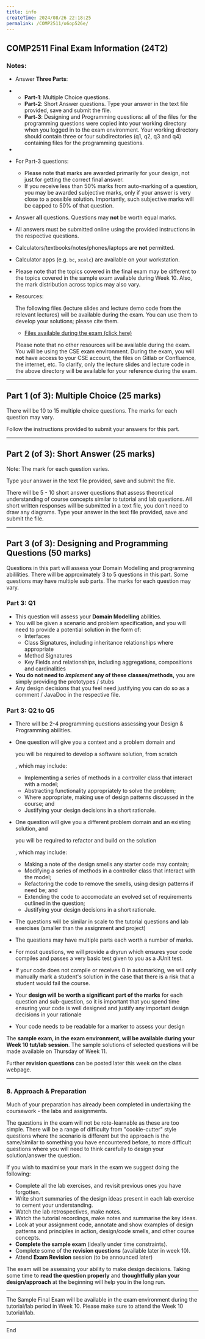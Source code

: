 ```yaml
---
title: info
createTime: 2024/08/26 22:18:25
permalink: /COMP2511/o6op526e/
---
```


## COMP2511 Final Exam Information (24T2)



### Notes:

- Answer **Three Parts**:

- - **Part-1**: Multiple Choice questions.
  - **Part-2**: Short Answer questions. Type your answer in the text file provided, save and submit the file.
  - **Part-3**: Designing and Programming questions: all of the files for the programming questions were copied into your working directory when you logged in to the exam environment. Your working directory should contain three or four subdirectories (q1, q2, q3 and q4) containing files for the programming questions.

- 

- For Part-3 questions:

  - Please note that marks are awarded primarily for your design, not just for getting the correct final answer.
  - If you receive less than 50% marks from auto-marking of a question, you may be awarded subjective marks, only if your answer is very close to a possible solution. Importantly, such subjective marks will be capped to 50% of that question.

  

- Answer **all** questions. Questions may **not** be worth equal marks.

- All answers must be submitted online using the provided instructions in the respective questions.

- Calculators/textbooks/notes/phones/laptops are **not** permitted.

- Calculator apps (e.g. `bc`, `xcalc`) are available on your workstation.

- Please note that the topics covered in the final exam may be different to the topics covered in the sample exam available during Week 10. Also, the mark distribution across topics may also vary.

  

- Resources:

  The following files (lecture slides and lecture demo code from the relevant lectures) will be available during the exam. You can use them to develop your solutions; please cite them.

  - [Files available during the exam (click here)](https://www.cse.unsw.edu.au/~cs2511/24T2/sampleFinalExam/exam_files/)

  Please note that no other resources will be available during the exam. You will be using the CSE exam environment. During the exam, you will **not** have access to your CSE account, the files on Gitlab or Confluence, the internet, etc. To clarify, only the lecture slides and lecture code in the above directory will be available for your reference during the exam.

------

## Part 1 (of 3): Multiple Choice (25 marks)

There will be 10 to 15 multiple choice questions. The marks for each question may vary.

Follow the instructions provided to submit your answers for this part.



------

## Part 2 (of 3): Short Answer (25 marks)

Note: The mark for each question varies.

Type your answer in the text file provided, save and submit the file.

There will be 5 - 10 short answer questions that assess theoretical understanding of course concepts similar to tutorial and lab questions. All short written responses will be submitted in a text file, you don't need to draw any diagrams. Type your answer in the text file provided, save and submit the file.

------

## Part 3 (of 3): Designing and Programming Questions (50 marks)

Questions in this part will assess your Domain Modelling and programming abililities. There will be approximately 3 to 5 questions in this part. Some questions may have multiple sub parts. The marks for each question may vary.

### Part 3: Q1



- This question will assess your **Domain Modelling** abilities.
- You will be given a scenario and problem specification, and you will need to provide a potential solution in the form of:
  - Interfaces
  - Class Signatures, including inheritance relationships where appropriate
  - Method Signatures
  - Key Fields and relationships, including aggregations, compositions and cardinalities
- **You do not need to** ***implement*** **any of these classes/methods,** you are simply providing the prototypes / stubs
- Any design decisions that you feel need justifying you can do so as a comment / JavaDoc in the respective file.



### Part 3: Q2 to Q5

- There will be 2-4 programming questions assessing your Design & Programming abilities.

- One question will give you a context and a problem domain and

   

  you will be required to develop a software solution, from scratch 

  , which may include:

  - Implementing a series of methods in a controller class that interact with a model;
  - Abstracting functionality appropriately to solve the problem;
  - Where appropriate, making use of design patterns discussed in the course; and
  - Justifying your design decisions in a short rationale.

- One question will give you a different problem domain and an existing solution, and

   

  you will be required to refactor and build on the solution 

  , which may include:

  - Making a note of the design smells any starter code may contain;
  - Modifying a series of methods in a controller class that interact with the model;
  - Refactoring the code to remove the smells, using design patterns if need be; and
  - Extending the code to accomodate an evolved set of requirements outlined in the question;
  - Justifying your design decisions in a short rationale.

- The questions will be similar in scale to the tutorial questions and lab exercises (smaller than the assignment and project)

- The questions may have multiple parts each worth a number of marks.

- For most questions, we will provide a dryrun which ensures your code compiles and passes a very basic test given to you as a JUnit test.

- If your code does not compile or receives 0 in automarking, we will only manually mark a student's solution in the case that there is a risk that a student would fail the course.

- Your **design will be worth a significant part of the marks** for each question and sub-question, so it is important that you spend time ensuring your code is well designed and justify any important design decisions in your rationale

- Your code needs to be readable for a marker to assess your design

The **sample exam, in the exam environment, will be available during your Week 10 tut/lab session**. The sample solutions of selected questions will be made available on Thursday of Week 11.

Further **revision questions** can be posted later this week on the class webpage.

------

### 8. Approach & Preparation

Much of your preparation has already been completed in undertaking the coursework - the labs and assignments.

The questions in the exam will not be rote-learnable as these are too simple. There will be a range of difficulty from "cookie-cutter" style questions where the scenario is different but the approach is the same/similar to something you have encountered before, to more difficult questions where you will need to think carefully to design your solution/answer the question.

If you wish to maximise your mark in the exam we suggest doing the following:

- Complete all the lab exercises, and revisit previous ones you have forgotten.
- Write short summaries of the design ideas present in each lab exercise to cement your understanding.
- Watch the lab retrospectives, make notes.
- Watch the tutorial recordings, make notes and summarise the key ideas.
- Look at your assignment code, annotate and show examples of design patterns and principles in action, design/code smells, and other course concepts.
- **Complete the sample exam** (ideally under time constraints).
- Complete some of the **revision questions** (available later in week 10).
- Attend **Exam Revision** session (to be announced later)

The exam will be assessing your ability to make design decisions. Taking some time to **read the question properly** and **thoughtfully plan your design/approach** at the beginning will help you in the long run.



------

The Sample Final Exam will be available in the exam environment during the tutorial/lab period in Week 10. Please make sure to attend the Week 10 tutorial/lab.

------

End
